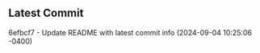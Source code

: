 
## Latest Commit
6efbcf7 - Update README with latest commit info (2024-09-04 10:25:06 -0400) <Yunxi-Zhou>
